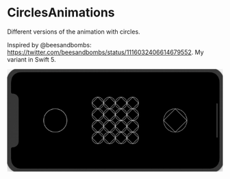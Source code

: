# CirclesAnimations

Different versions of the animation with circles.

Inspired by @beesandbombs: https://twitter.com/beesandbombs/status/1116032406614679552.
My variant in Swift 5.

![](https://github.com/kapinos/CirclesAnimations/blob/master/preview.gif)
